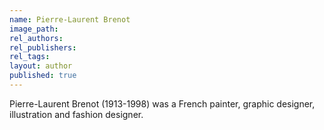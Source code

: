 ```yaml
---
name: Pierre-Laurent Brenot
image_path:
rel_authors:
rel_publishers:
rel_tags:
layout: author
published: true
---
```


Pierre-Laurent Brenot (1913-1998) was a French painter, graphic designer, illustration and fashion designer.

